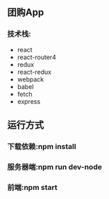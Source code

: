 ## 团购App
### 技术栈:
- react
- react-router4
- redux
- react-redux
- webpack
- babel
- fetch
- express

## 运行方式
### 下载依赖:npm install
### 服务器端:npm run dev-node
### 前端:npm start

